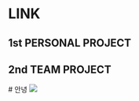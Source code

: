 <H1>LINK</H1>
<H2>1st PERSONAL PROJECT </H2>
<H2>2nd TEAM PROJECT </H2>
# 안녕
 <img src="https://img.shields.io/badge/TypeScript-3178C6?style=flat&logo=TypeScript&logoColor=white"/>
<!--
**reversejin0209/reversejin0209** is a ✨ _special_ ✨ repository because its `README.md` (this file) appears on your GitHub profile.

Here are some ideas to get you started:

- 🔭 I’m currently working on ...
- 🌱 I’m currently learning ...
- 👯 I’m looking to collaborate on ...
- 🤔 I’m looking for help with ...
- 💬 Ask me about ...
- 📫 How to reach me: ...
- 😄 Pronouns: ...
- ⚡ Fun fact: ...
-->

